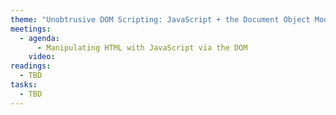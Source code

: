 ```yaml
---
theme: "Unobtrusive DOM Scripting: JavaScript + the Document Object Model (DOM)"
meetings:
  - agenda:
      - Manipulating HTML with JavaScript via the DOM
    video:
readings:
  - TBD
tasks:
  - TBD
---
```

